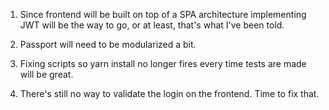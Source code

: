 1. Since frontend will be built on top of a SPA architecture implementing JWT will be the way to go, or at least, that's what I've been told.

2. Passport will need to be modularized a bit.

3. Fixing scripts so yarn install no longer fires every time tests are made will be great.

4. There's still no way to validate the login on the frontend. Time to fix that.
